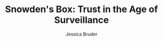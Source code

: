 ---
title: "Snowden's Box: Trust in the Age of Surveillance"
author: "Jessica Bruder"
isbn: ""
isbn13: ""
rating: "4"
publisher: "Verso"
pages: "160"
publishYear: "2020"
read: "2020"
goodreads_id: "48716567"
---